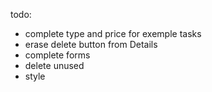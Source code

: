 todo:  
- complete type and price for exemple tasks
- erase delete button from Details
- complete forms
- delete unused
- style